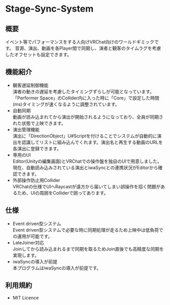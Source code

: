 # Stage-Sync-System

## 概要
イベント等でパフォーマンスをする人向けVRChat向けのワールドギミックです。
音源、演出、動画を各Player間で同期し、演者と観客のタイムラグを考慮したオフセットも設定できます。

## 機能紹介
 - 観客遅延制御機能<br>
  演者の動きの遅延を考慮したタイミングずらしが可能となっています。「Performer Space」のCollider内に入った時に「Core」で設定した時間(ms)タイミングが速くなるように調整されています。 
 - 自動同期<br>
  動画が読み込まれてから演出が開始されるようになっており、全員が同期された状態で上映できます。 
 - 演出管理機能<br>
  演出に「DirectionObject」U#Scriptを付けることでシステムが自動的に演出を認識してリストに組み込んでくれます。演出名と再生する動画のURLを各演出に登録できます。
 - 専用のUI<br>
  Editor(Unityの編集画面)とVRChatでの操作盤を独自のUIで用意しました。現在、自動読み込みされている演出とiwaSyncとの連携状況がEditorから確認できます。
 - 外部操作防止用Collider<br>
  VRChatの仕様でUIへRaycastが遠方から届いてしまい誤操作を招く問題があるため、UIの周囲をColliderで囲ってあります。

## 仕様
 - Event driven型システム<br>
  Event driven型システムで必要な時に同期処理が走るため上映中は低負荷での運用が可能です。
 - LateJoiner対応<br>
  Joinしてから読み込まれるまで同期を取るためJoin直後でも高精度な同期を実現します。
 - iwaSyncの導入が前提<br>
  本プログラムはiwaSyncの導入が前提です。

## 利用規約
 - MIT Licence
